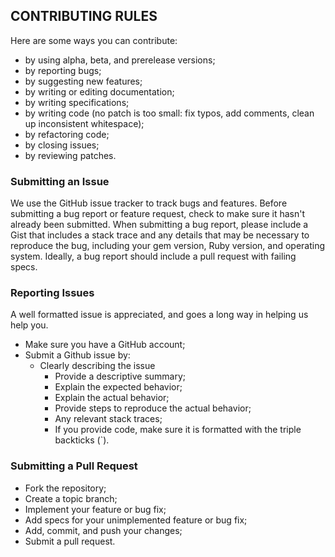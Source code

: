 ## CONTRIBUTING RULES

Here are some ways you can contribute:

- by using alpha, beta, and prerelease versions;
- by reporting bugs;
- by suggesting new features;
- by writing or editing documentation;
- by writing specifications;
- by writing code (no patch is too small: fix typos, add comments, clean up inconsistent whitespace);
- by refactoring code;
- by closing issues;
- by reviewing patches.

### Submitting an Issue

We use the GitHub issue tracker to track bugs and features. Before submitting a bug report or feature request, check to make sure it hasn't already been submitted. When submitting a bug report, please include a Gist that includes a stack trace and any details that may be necessary to reproduce the bug, including your gem version, Ruby version, and operating system. Ideally, a bug report should include a pull request with failing specs.

### Reporting Issues

A well formatted issue is appreciated, and goes a long way in helping us help you.

- Make sure you have a GitHub account;
- Submit a Github issue by:
  - Clearly describing the issue
    - Provide a descriptive summary;
    - Explain the expected behavior;
    - Explain the actual behavior;
    - Provide steps to reproduce the actual behavior;
    - Any relevant stack traces;
    - If you provide code, make sure it is formatted with the triple backticks (`).

### Submitting a Pull Request

- Fork the repository;
- Create a topic branch;
- Implement your feature or bug fix;
- Add specs for your unimplemented feature or bug fix;
- Add, commit, and push your changes;
- Submit a pull request.
